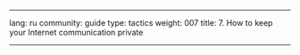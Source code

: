 

---

lang: ru
community: guide
type: tactics
weight: 007
title: 7. How to keep your Internet communication private

---

<stub>

